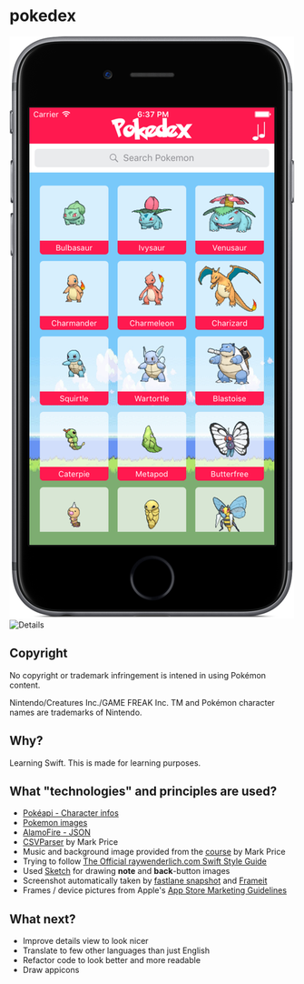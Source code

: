 # pokedex

![Main](/screenshots/iPhone6-01-MainView_framed.png?raw=true "Main-screen")
![Details](/screenshots/iPhone6-02-DetailsView_framed.png.png?raw=true "Details-screen")

## Copyright ##
No copyright or trademark infringement is intened in using Pokémon content.

Nintendo/Creatures Inc./GAME FREAK Inc. TM and Pokémon character names are trademarks of Nintendo.

## Why? ##
Learning Swift. This is made for learning purposes.

## What "technologies" and principles are used? ##
* [Pokéapi - Character infos](http://pokeapi.co/)
* [Pokemon images](https://github.com/phalt/pokeapi)
* [AlamoFire - JSON](https://github.com/Alamofire/Alamofire)
* [CSVParser](https://github.com/spentak/csvswift) by Mark Price
* Music and background image provided from the [course](https://www.udemy.com/ios9-swift/learn/) by Mark Price
* Trying to follow [The Official raywenderlich.com Swift Style Guide](https://github.com/raywenderlich/swift-style-guide)
* Used [Sketch](https://www.sketchapp.com/) for drawing **note** and **back**-button images
* Screenshot automatically taken by [fastlane snapshot](https://github.com/fastlane/fastlane/tree/master/snapshot) and [Frameit](https://github.com/fastlane/fastlane/tree/master/frameit) 
* Frames / device pictures from Apple's [App Store Marketing Guidelines](https://developer.apple.com/app-store/marketing/guidelines/#images)


## What next? ##
* Improve details view to look nicer
* Translate to few other languages than just English
* Refactor code to look better and more readable
* Draw appicons
